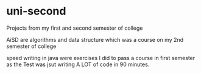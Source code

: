 # uni-second
Projects from my first and second semester of college

AiSD are algorithms and data structure which was a course on my 2nd semester of college

speed writing in java were exercises I did to pass a course in first semester as the Test was jsut writing A LOT of code in 90 minutes.

